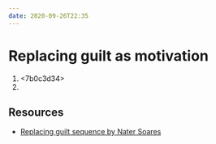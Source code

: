 ```yaml
---
date: 2020-09-26T22:35
---
```


# Replacing guilt as motivation

1. <7b0c3d34> 
2. <f655f141>



## Resources

- [Replacing guilt sequence by Nater Soares](https://replacingguilt.com/toc/)
